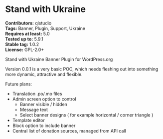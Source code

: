 # Stand with Ukraine #
**Contributors:** qlstudio  
**Tags:** Banner, Plugin, Support, Ukraine  
**Requires at least:** 5.0  
**Tested up to:** 5.9.1  
**Stable tag:** 1.0.2     
**License:** GPL-2.0+  

Stand with Ukraine Banner Plugin for WordPress.org

Version 0.0.1 is a very basic POC, which needs fleshing out into something more dynamic, attractive and flexible.

Future plans:

- Translation .po/.mo files
- Admin screen option to control
	- Banner visible / hidden
	- Message text
	- Select banner designs ( for example horizontal / corner triangle )
- Template editor
- Block option to include banner
- Central list of donation sources, managed from API call
